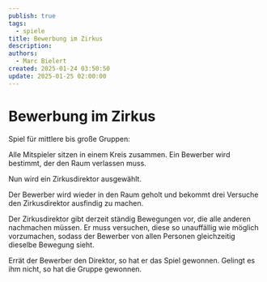 ```yaml
---
publish: true
tags:
  - spiele
title: Bewerbung im Zirkus
description: 
authors:
  - Marc Bielert
created: 2025-01-24 03:50:50
update: 2025-01-25 02:00:00
---
```


# Bewerbung im Zirkus

Spiel für mittlere bis große Gruppen:

Alle Mitspieler sitzen in einem Kreis zusammen. Ein Bewerber wird bestimmt, der den Raum verlassen muss.

Nun wird ein Zirkusdirektor ausgewählt. 

Der Bewerber wird wieder in den Raum geholt und bekommt drei Versuche den Zirkusdirektor ausfindig zu machen.

Der Zirkusdirektor gibt derzeit ständig Bewegungen vor, die alle anderen nachmachen müssen. Er muss versuchen, diese so unauffällig wie möglich vorzumachen, sodass der Bewerber von allen Personen gleichzeitig dieselbe Bewegung sieht.

Errät der Bewerber den Direktor, so hat er das Spiel gewonnen.
Gelingt es ihm nicht, so hat die Gruppe gewonnen.

